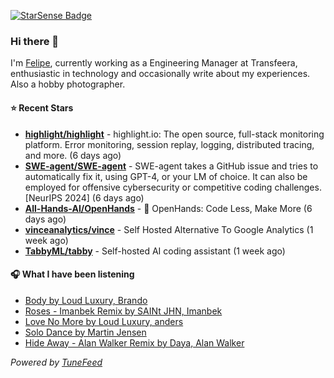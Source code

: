 <a href="https://starsense.app/developer-types" target="_blank"><img src="https://starsense.app/api/badge/?user=valtlfelipe" alt="StarSense Badge"></a>

### Hi there 👋

I'm [Felipe](https://felipevm.com), currently working as a Engineering Manager at Transfeera, enthusiastic in technology and occasionally write about my experiences. Also a hobby photographer.

#### ⭐ Recent Stars
- **[highlight/highlight](https://github.com/highlight/highlight)** - highlight.io: The open source, full-stack monitoring platform. Error monitoring, session replay, logging, distributed tracing, and more. (6 days ago)
- **[SWE-agent/SWE-agent](https://github.com/SWE-agent/SWE-agent)** - SWE-agent takes a GitHub issue and tries to automatically fix it, using GPT-4, or your LM of choice. It can also be employed for offensive cybersecurity or competitive coding challenges. [NeurIPS 2024]  (6 days ago)
- **[All-Hands-AI/OpenHands](https://github.com/All-Hands-AI/OpenHands)** - 🙌 OpenHands: Code Less, Make More (6 days ago)
- **[vinceanalytics/vince](https://github.com/vinceanalytics/vince)** - Self Hosted Alternative To Google Analytics (1 week ago)
- **[TabbyML/tabby](https://github.com/TabbyML/tabby)** - Self-hosted AI coding assistant (1 week ago)

#### 🎧 What I have been listening
- [Body by Loud Luxury, Brando](https://open.spotify.com/track/21RzyxY3EFaxVy6K4RqaU9)
- [Roses - Imanbek Remix by SAINt JHN, Imanbek](https://open.spotify.com/track/24Yi9hE78yPEbZ4kxyoXAI)
- [Love No More by Loud Luxury, anders](https://open.spotify.com/track/0E8WJOFs2eWD67USh7C6Qd)
- [Solo Dance by Martin Jensen](https://open.spotify.com/track/10AsRVRdU07cMAFHeGYO3c)
- [Hide Away - Alan Walker Remix by Daya, Alan Walker](https://open.spotify.com/track/2hTlaUQWoevROx9V9oYt7f)

_Powered by [TuneFeed](https://tunefeed.app?ref=github.com)_


